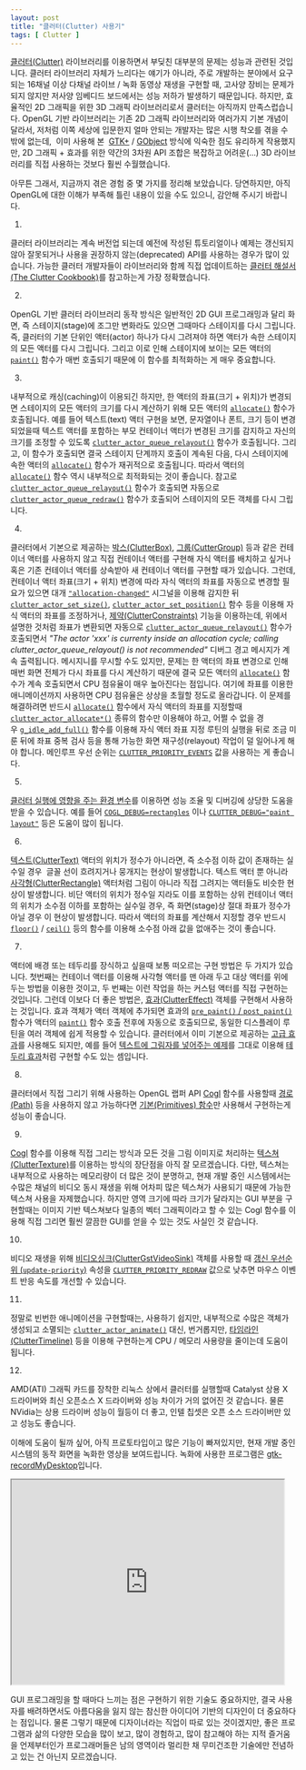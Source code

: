 ```yaml
---
layout: post
title: "클러터(Clutter) 사용기"
tags: [ Clutter ]
---
```


[클러터(Clutter)](http://www.clutter-project.org/) 라이브러리를 이용하면서 부딪친 대부분의 문제는 성능과 관련된 것입니다. 클러터 라이브러리 자체가 느리다는 얘기가 아니라, 주로 개발하는 분야에서 요구되는 16채널 이상 다채널 라이브 / 녹화 동영상 재생을 구현할 때, 고사양 장비는 문제가 되지 않지만 저사양 임베디드 보드에서는 성능 저하가 발생하기 때문입니다. 하지만, 효율적인 2D 그래픽을 위한 3D 그래픽 라이브러리로서 클러터는 아직까지 만족스럽습니다. OpenGL 기반 라이브러리는 기존 2D 그래픽 라이브러리와 여러가지 기본 개념이 달라서, 저처럼 이쪽 세상에 입문한지 얼마 안되는 개발자는 많은 시행 착오를 겪을 수 밖에 없는데,  이미 사용해 본  [GTK+](http://www.gtk.org/) / [GObject](http://developer.gnome.org/gobject/stable/) 방식에 익숙한 점도 유리하게 작용했지만, 2D 그래픽 + 효과를 위한 약간의 3차원 API 조합은 복잡하고 어려운(...) 3D 라이브러리를 직접 사용하는 것보다 훨씬 수월했습니다.

아무튼 그래서, 지금까지 겪은 경험 중 몇 가지를 정리해 보았습니다. 당연하지만, 아직 OpenGL에 대한 이해가 부족해 틀린 내용이 있을 수도 있으니, 감안해 주시기 바랍니다.

1.
 클러터 라이브러리는 계속 버전업 되는데 예전에 작성된 튜토리얼이나 예제는 갱신되지 않아 잘못되거나 사용을 권장하지 않는(deprecated) API를 사용하는 경우가 많이 있습니다. 가능한 클러터 개발자들이 라이브러리와 함께 직접 업데이트하는 [클러터 해설서(The Clutter Cookbook)](http://docs.clutter-project.org/docs/clutter-cookbook/1.0/)를 참고하는게 가장 정확했습니다.

2.
 OpenGL 기반 클러터 라이브러리 동작 방식은 일반적인 2D GUI 프로그래밍과 달리 화면, 즉 스테이지(stage)에 조그만 변화라도 있으면 그때마다 스테이지를 다시 그립니다. 즉, 클러터의 기본 단위인 액터(actor) 하나가 다시 그려져야 하면 액터가 속한 스테이지의 모든 액터를 다시 그립니다. 그리고 이로 인해 스테이지에 보이는 모든 액터의 [`paint()`](http://docs.clutter-project.org/docs/clutter/stable/ClutterActor.html#ClutterActorClass) 함수가 매번 호출되기 때문에 이 함수를 최적화하는 게 매우 중요합니다.

3.
 내부적으로 캐싱(caching)이 이용되긴 하지만, 한 액터의 좌표(크기 + 위치)가 변경되면 스테이지의 모든 액터의 크기를 다시 계산하기 위해 모든 액터의 [`allocate()`](http://docs.clutter-project.org/docs/clutter/stable/ClutterActor.html#ClutterActorClass) 함수가 호출됩니다. 예를 들어 텍스트(text) 액터 구현을 보면, 문자열이나 폰트, 크기 등이 변경되었을때 텍스트 액터를 포함하는 부모 컨테이너 액터가 변경된 크기를 감지하고 자신의 크기를 조정할 수 있도록 [`clutter_actor_queue_relayout()`](http://docs.clutter-project.org/docs/clutter/stable/ClutterActor.html#clutter-actor-queue-relayout) 함수가 호출됩니다. 그리고, 이 함수가 호출되면 결국 스테이지 단계까지 호출이 계속된 다음, 다시 스테이지에 속한 액터의 [`allocate()`](http://docs.clutter-project.org/docs/clutter/stable/ClutterActor.html#ClutterActorClass) 함수가 재귀적으로 호출됩니다. 따라서 액터의 [`allocate()`](http://docs.clutter-project.org/docs/clutter/stable/ClutterActor.html#ClutterActorClass) 함수 역시 내부적으로 최적화되는 것이 좋습니다. 참고로 [`clutter_actor_queue_relayout()`](http://docs.clutter-project.org/docs/clutter/stable/ClutterActor.html#clutter-actor-queue-relayout) 함수가 호출되면 자동으로 [`clutter_actor_queue_redraw()`](http://docs.clutter-project.org/docs/clutter/stable/ClutterActor.html#clutter-actor-queue-redraw) 함수가 호출되어 스테이지의 모든 객체를 다시 그립니다.

4.
 클러터에서 기본으로 제공하는 [박스(ClutterBox)](http://docs.clutter-project.org/docs/clutter/stable/ClutterBox.html), [그룹(CutterGroup)](http://docs.clutter-project.org/docs/clutter/stable/ClutterGroup.html) 등과 같은 컨테이너 액터를 사용하지 않고 직접 컨테이너 액터를 구현해 자식 액터를 배치하고 싶거나 혹은 기존 컨테이너 액터를 상속받아 새 컨테이너 액터를 구현할 때가 있습니다. 그런데, 컨테이너 액터 좌표(크기 + 위치) 변경에 따라 자식 액터의 좌표를 자동으로 변경할 필요가 있으면 대개 [`"allocation-changed"`](http://docs.clutter-project.org/docs/clutter/stable/ClutterActor.html#ClutterActor-allocation-changed) 시그널을 이용해 감지한 뒤 [`clutter_actor_set_size()`](http://docs.clutter-project.org/docs/clutter/stable/ClutterActor.html#clutter-actor-set-size), [`clutter_actor_set_position()`](http://docs.clutter-project.org/docs/clutter/stable/ClutterActor.html#clutter-actor-set-position) 함수 등을 이용해 자식 액터의 좌표를 조정하거나, [제약(ClutterConstraints)](http://docs.clutter-project.org/docs/clutter/stable/ClutterConstraint.html) 기능을 이용하는데, 위에서 설명한 것처럼 좌표가 변환되면 자동으로 [`clutter_actor_queue_relayout()`](http://docs.clutter-project.org/docs/clutter/stable/ClutterActor.html#clutter-actor-queue-relayout) 함수가 호출되면서 *"The actor 'xxx' is currenty inside an allocation cycle; calling clutter\_actor\_queue\_relayout() is not recommended"* 디버그 경고 메시지가 계속 출력됩니다. 메시지니를 무시할 수도 있지만, 문제는 한 액터의 좌표 변경으로 인해 매번 화면 전체가 다시 좌표를 다시 계산하기 때문에 결국 모든 액터의 [`allocate()`](http://docs.clutter-project.org/docs/clutter/stable/ClutterActor.html#ClutterActorClass) 함수가 계속 호출되면서 CPU 점유율이 매우 높아진다는 점입니다. 여기에 좌표를 이용한 애니메이션까지 사용하면 CPU 점유율은 상상을 초월할 정도로 올라갑니다. 이 문제를 해결하려면 반드시 [`allocate()`](http://docs.clutter-project.org/docs/clutter/stable/ClutterActor.html#ClutterActorClass) 함수에서 자식 액터의 좌표를 지정할때 [`clutter_actor_allocate*()`](http://docs.clutter-project.org/docs/clutter/stable/ClutterActor.html#clutter-actor-allocate) 종류의 함수만 이용해야 하고, 어쩔 수 없을 경우 [`g_idle_add_full()`](http://developer.gnome.org/glib/stable/glib-The-Main-Event-Loop.html#g-idle-add-full) 함수를 이용해 자식 액터 좌표 지정 루틴의 실행을 뒤로 조금 미룬 뒤에 좌표 중복 검사 등을 통해 가능한 화면 재구성(relayout) 작업이 덜 일어나게 해야 합니다. 메인루프 우선 순위는 [`CLUTTER_PRIORITY_EVENTS`](http://docs.clutter-project.org/docs/clutter/stable/clutter-Events.html#CLUTTER-PRIORITY-EVENTS:CAPS) 값을 사용하는 게 좋습니다.

5.
 [클러터 실행에 영향을 주는 환경 변수](http://docs.clutter-project.org/docs/clutter/stable/running-clutter.html)를 이용하면 성능 조율 및 디버깅에 상당한 도움을 받을 수 있습니다. 예를 들어 [`COGL_DEBUG=rectangles`](http://wiki.clutter-project.org/wiki/ClutterProfiling#Are_you_drawing_actors_unnecessarily.3F) 이나 [`CLUTTER_DEBUG="paint layout"`](http://docs.clutter-project.org/docs/clutter/stable/running-clutter.html) 등은 도움이 많이 됩니다.

6.
 [텍스트(ClutterText)](http://docs.clutter-project.org/docs/clutter/stable/ClutterText.html) 액터의 위치가 정수가 아니라면, 즉 소수점 이하 값이 존재하는 실수일 경우  글꼴 선이 흐려지거나 뭉개지는 현상이 발생합니다. 텍스트 액터 뿐 아니라 [사각형(ClutterRectangle)](http://docs.clutter-project.org/docs/clutter/stable/ClutterRectangle.html) 액터처럼 그림이 아니라 직접 그려지는 액터들도 비슷한 현상이 발생합니다. 비단 액터의 위치가 정수일 지라도 이를 포함하는 상위 컨테이너 액터의 위치가 소수점 이하를 포함하는 실수일 경우, 즉 화면(stage)상 절대 좌표가 정수가 아닐 경우 이 현상이 발생합니다. 따라서 액터의 좌표를 계산해서 지정할 경우 반드시 [`floor()`](http://www.manpagez.com/man/3/floor/) / [`ceil()`](http://www.manpagez.com/man/3/ceil/) 등의 함수를 이용해 소수점 아래 값을 없애주는 것이 좋습니다.

7.
 액터에 배경 또는 테두리를 장식하고 싶을때 보통 떠오르는 구현 방법은 두 가지가 있습니다. 첫번째는 컨테이너 액터를 이용해 사각형 액터를 맨 아래 두고 대상 액터를 위에 두는 방법을 이용한 것이고, 두 번째는 이런 작업을 하는 커스텀 액터를 직접 구현하는 것입니다. 그런데 이보다 더 좋은 방법은, [효과(ClutterEffect)](http://docs.clutter-project.org/docs/clutter/stable/ClutterEffect.html) 객체를 구현해서 사용하는 것입니다. 효과 객체가 액터 객체에 추가되면 효과의 [`pre_paint()` / `post_paint()`](http://docs.clutter-project.org/docs/clutter/stable/ClutterEffect.html#ClutterEffectClass) 함수가 액터의 [`paint()`](http://docs.clutter-project.org/docs/clutter/stable/ClutterActor.html#ClutterActorClass) 함수 호출 전후에 자동으로 호출되므로, 동일한 디스플레이 루틴을 여러 객체에 쉽게 적용할 수 있습니다. 클러터에서 이미 기본으로 제공하는 [고급 효과](http://docs.clutter-project.org/docs/clutter/stable/ch07.html)를 사용해도 되지만, 예를 들어 [텍스트에 그림자를 넣어주는 예제](http://docs.clutter-project.org/docs/clutter/stable/ClutterEffect.html)를 그대로 이용해 [테두리 효과](http://docs.clutter-project.org/docs/clutter-cookbook/1.0/effects-basic.html)처럼 구현할 수도 있는 셈입니다.

8.
 클러터에서 직접 그리기 위해 사용하는 OpenGL 랩퍼 API [Cogl](http://docs.clutter-project.org/docs/cogl/stable/) 함수를 사용할때 [경로(Path)](http://docs.clutter-project.org/docs/cogl/stable/cogl-Path-Primitives.html) 등을 사용하지 않고 가능하다면 [기본(Primitives) 함수](http://docs.clutter-project.org/docs/cogl/stable/cogl-Primitives.html)만 사용해서 구현하는게 성능이 좋습니다.

9.
 [Cogl](http://docs.clutter-project.org/docs/cogl/stable/) 함수를 이용해 직접 그리는 방식과 모든 것을 그림 이미지로 처리하는 [텍스쳐(ClutterTexture)](http://docs.clutter-project.org/docs/clutter/stable/ClutterTexture.html)를 이용하는 방식의 장단점을 아직 잘 모르겠습니다. 다만, 텍스쳐는 내부적으로 사용하는 메모리량이 더 많은 것이 분명하고, 현재 개발 중인 시스템에서는 수많은 채널의 비디오 동시 재생을 위해 어차피 많은 텍스쳐가 사용되기 때문에 가능한 텍스쳐 사용을 자제했습니다. 하지만 영역 크기에 따라 크기가 달라지는 GUI 부분을 구현할때는 이미지 기반 텍스쳐보다 일종의 벡터 그래픽이라고 할 수 있는 Cogl 함수를 이용해 직접 그리면 훨씬 깔끔한 GUI를 얻을 수 있는 것도 사실인 것 같습니다.

10.
 비디오 재생을 위해 [비디오싱크(ClutterGstVideoSink)](http://developer.gnome.org/clutter-gst/1.3/ClutterGstVideoSink.html) 객체를 사용할 때 [갱신 우선순위 (`update-priority`)](http://developer.gnome.org/clutter-gst/1.3/ClutterGstVideoSink.html#ClutterGstVideoSink--update-priority) 속성을 [`CLUTTER_PRIORITY_REDRAW`](http://docs.clutter-project.org/docs/clutter/stable/clutter-Events.html#CLUTTER-PRIORITY-REDRAW:CAPS) 값으로 낮추면 마우스 이벤트 반응 속도를 개선할 수 있습니다.

11.
 정말로 빈번한 애니메이션을 구현할때는, 사용하기 쉽지만, 내부적으로 수많은 객체가 생성되고 소멸되는 [`clutter_actor_animate()`](http://docs.clutter-project.org/docs/clutter/stable/clutter-Implicit-Animations.html#clutter-actor-animate) 대신, 번거롭지만, [타임라인(ClutterTimeline)](http://docs.clutter-project.org/docs/clutter/stable/ClutterTimeline.html) 등을 이용해 구현하는게 CPU / 메모리 사용량을 줄이는데 도움이 됩니다.

12.
 AMD(ATI) 그래픽 카드를 장착한 리눅스 상에서 클러터를 실행할때 Catalyst 상용 X 드라이버와 최신 오픈소스 X 드라이버와 성능 차이가 거의 없어진 것 같습니다. 물론 NVidia는 상용 드라이버 성능이 월등이 더 좋고, 인텔 칩셋은 오픈 소스 드라이버만 있고 성능도 좋습니다.

이해에 도움이 될까 싶어, 아직 프로토타입이고 많은 기능이 빠져있지만, 현재 개발 중인 시스템의 동작 화면을 녹화한 영상을 보여드립니다. 녹화에 사용한 프로그램은 [gtk-recordMyDesktop](http://recordmydesktop.sourceforge.net/about.php)입니다.

<iframe width="480" height="360" src="http://www.youtube.com/embed/1w0fjm0MYo8"></iframe>

GUI 프로그래밍을 할 때마다 느끼는 점은 구현하기 위한 기술도 중요하지만, 결국 사용자를 배려하면서도 아름다움을 잃지 않는 참신한 아이디어 기반의 디자인이 더 중요하다는 점입니다. 물론 그렇기 때문에 디자이너라는 직업이 따로 있는 것이겠지만, 좋은 프로그램과 삶의 다양한 모습을 많이 보고, 많이 경험하고, 많이 참고해야 하는 지적 즐거움을 언제부터인가 프로그래머들은 남의 영역이라 멀리한 채 무미건조한 기술에만 전념하고 있는 건 아닌지 모르겠습니다.
